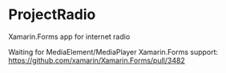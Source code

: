 # ProjectRadio

Xamarin.Forms app for internet radio

Waiting for MediaElement/MediaPlayer Xamarin.Forms support: https://github.com/xamarin/Xamarin.Forms/pull/3482
